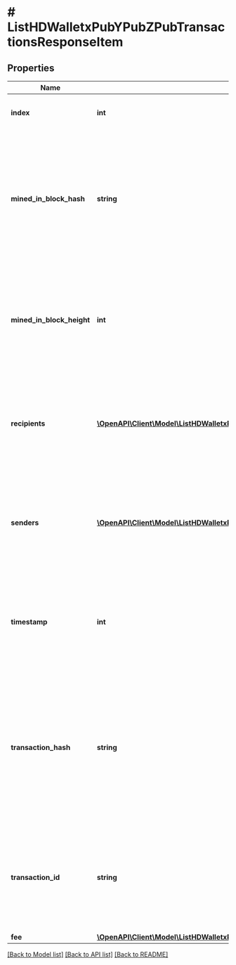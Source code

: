 # # ListHDWalletxPubYPubZPubTransactionsResponseItem

## Properties

Name | Type | Description | Notes
------------ | ------------- | ------------- | -------------
**index** | **int** | Represents the index position of the transaction in the block. |
**mined_in_block_hash** | **string** | Represents the hash of the block where this transaction was mined/confirmed for first time. The hash is defined as a cryptographic digital fingerprint made by hashing the block header twice through the SHA256 algorithm. |
**mined_in_block_height** | **int** | Represents the hight of the block where this transaction was mined/confirmed for first time. The height is defined as the number of blocks in the blockchain preceding this specific block. |
**recipients** | [**\OpenAPI\Client\Model\ListHDWalletxPubYPubZPubTransactionsResponseItemRecipients[]**](ListHDWalletxPubYPubZPubTransactionsResponseItemRecipients.md) | Represents a list of recipient addresses with the respective amounts. In account-based protocols like Ethereum there is only one address in this list. |
**senders** | [**\OpenAPI\Client\Model\ListHDWalletxPubYPubZPubTransactionsResponseItemSenders[]**](ListHDWalletxPubYPubZPubTransactionsResponseItemSenders.md) | Represents a list of sender addresses with the respective amounts. In account-based protocols like Ethereum there is only one address in this list. |
**timestamp** | **int** | Defines the exact date/time in Unix Timestamp when this transaction was mined, confirmed or first seen in Mempool, if it is unconfirmed. |
**transaction_hash** | **string** | Represents the same as &#x60;transactionId&#x60; for account-based protocols like Ethereum, while it could be different in UTXO-based protocols like Bitcoin. E.g., in UTXO-based protocols &#x60;hash&#x60; is different from &#x60;transactionId&#x60; for SegWit transactions. |
**transaction_id** | **string** | Represents the unique identifier of a transaction, i.e. it could be &#x60;transactionId&#x60; in UTXO-based protocols like Bitcoin, and transaction &#x60;hash&#x60; in Ethereum blockchain. |
**fee** | [**\OpenAPI\Client\Model\ListHDWalletxPubYPubZPubTransactionsResponseItemFee**](ListHDWalletxPubYPubZPubTransactionsResponseItemFee.md) |  |

[[Back to Model list]](../../README.md#models) [[Back to API list]](../../README.md#endpoints) [[Back to README]](../../README.md)
